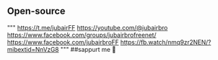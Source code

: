 ## Open-source
"""
https://t.me/jubairFF
https://youtube.com/@jubairbro
https://www.facebook.com/groups/jubairbrofreenet/
https://www.facebook.com/jubairbroFF
https://fb.watch/nmq9zr2NEN/?mibextid=NnVzG8
"""
##sappurt me 🙂
